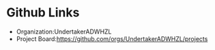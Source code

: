# Github Links

* Organization:UndertakerADWHZL
* Project Board:https://github.com/orgs/UndertakerADWHZL/projects